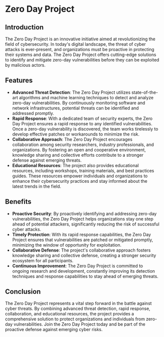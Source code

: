 # Zero Day Project

## Introduction

The Zero Day Project is an innovative initiative aimed at revolutionizing the field of cybersecurity. In today's digital landscape, the threat of cyber attacks is ever-present, and organizations must be proactive in protecting their systems and data. The Zero Day Project offers cutting-edge solutions to identify and mitigate zero-day vulnerabilities before they can be exploited by malicious actors.

## Features

- **Advanced Threat Detection**: The Zero Day Project utilizes state-of-the-art algorithms and machine learning techniques to detect and analyze zero-day vulnerabilities. By continuously monitoring software and network infrastructures, potential threats can be identified and addressed promptly.
- **Rapid Response**: With a dedicated team of security experts, the Zero Day Project ensures a rapid response to any identified vulnerabilities. Once a zero-day vulnerability is discovered, the team works tirelessly to develop effective patches or workarounds to minimize the risk.
- **Collaborative Approach**: The Zero Day Project encourages collaboration among security researchers, industry professionals, and organizations. By fostering an open and cooperative environment, knowledge sharing and collective efforts contribute to a stronger defense against emerging threats.
- **Educational Resources**: The project also provides educational resources, including workshops, training materials, and best practices guides. These resources empower individuals and organizations to enhance their cybersecurity practices and stay informed about the latest trends in the field.

## Benefits

- **Proactive Security**: By proactively identifying and addressing zero-day vulnerabilities, the Zero Day Project helps organizations stay one step ahead of potential attackers, significantly reducing the risk of successful cyber attacks.
- **Timely Protection**: With its rapid response capabilities, the Zero Day Project ensures that vulnerabilities are patched or mitigated promptly, minimizing the window of opportunity for exploitation.
- **Collaborative Defense**: The project's collaborative approach fosters knowledge sharing and collective defense, creating a stronger security ecosystem for all participants.
- **Continuous Improvement**: The Zero Day Project is committed to ongoing research and development, constantly improving its detection techniques and response capabilities to stay ahead of emerging threats.

## Conclusion

The Zero Day Project represents a vital step forward in the battle against cyber threats. By combining advanced threat detection, rapid response, collaboration, and educational resources, the project provides a comprehensive solution to protect organizations and individuals from zero-day vulnerabilities. Join the Zero Day Project today and be part of the proactive defense against emerging cyber risks.
